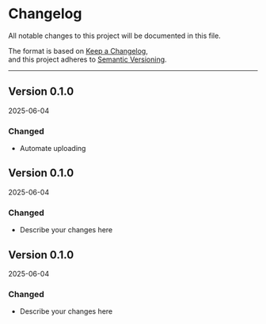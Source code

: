 # Changelog

All notable changes to this project will be documented in this file.

The format is based on [Keep a Changelog](https://keepachangelog.com/en/1.0.0/),  
and this project adheres to [Semantic Versioning](https://semver.org/).

---

## Version 0.1.0 
2025-06-04
### Changed
- Automate uploading

## Version 0.1.0 
2025-06-04
### Changed
- Describe your changes here

## Version 0.1.0 
2025-06-04
### Changed
- Describe your changes here
